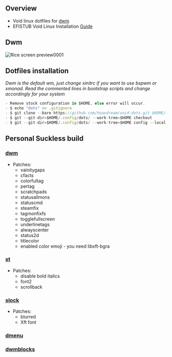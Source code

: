 ## Overview

* Void linux dotfiles for [dwm](http://suckless.org/)
* EFISTUB Void Linux Installation [Guide](https://github.com/hoaxdream/void-dots/blob/main/.github/VOID.md)

## Dwm
![Rice screen preview0001](https://i.imgur.com/O9IjRg3.png)

## Dotfiles installation
*Dwm is the default wm, just change xinitrc if you want to use bspwm or xmonad.*
*Read the commented lines in bootstrap scripts and change accordingly for your system*
```javascript
- Remove stock configuration in $HOME, else error will occur.
- $ echo "dots" >> .gitignore
- $ git clone --bare https://github.com/hoaxdream/void-dots.git $HOME/.config/dots
- $ git --git-dir=$HOME/.config/dots/ --work-tree=$HOME checkout
- $ git --git-dir=$HOME/.config/dots/ --work-tree=$HOME config --local status.showUntrackedFiles no
```

## Personal Suckless build

### [dwm](https://github.com/hoaxdream/void-dwm)
- Patches:
    - vainitygaps
    - cfacts
    - colorfultag
    - pertag
    - scratchpads
    - statusallmons
    - statuscmd
    - steamfix
    - tagmonfixfs
    - togglefullscreen
    - underlinetags
    - alwayscenter
    - status2d
    - titlecolor
    - enabled color emoji - you need libxft-bgra

### [st](https://github.com/hoaxdream/void-st)
- Patches:
    - disable bold italics
    - font2
    - scrollback

### [slock](https://github.com/hoaxdream/void-slock)
- Patches:
    - blurred
    - Xft font

### [dmenu](https://github.com/hoaxdream/void-dmenu)
### [dwmblocks](https://github.com/hoaxdream/void-dwmblocks)
